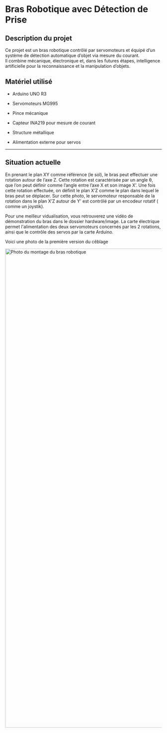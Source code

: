 #  Bras Robotique avec Détection de Prise

##  Description du projet
Ce projet est un bras robotique contrôlé par servomoteurs et équipé d’un système de détection automatique d’objet via mesure du courant.  
Il combine mécanique, électronique et, dans les futures étapes, intelligence artificielle pour la reconnaissance et la manipulation d’objets.







## Matériel utilisé
- Arduino UNO R3

- Servomoteurs MG995
- Pince mécanique 
- Capteur INA219 pour mesure de courant
- Structure métallique
- Alimentation externe pour servos

---

## Situation actuelle
En prenant le plan XY comme référence (le sol), le bras peut effectuer une rotation autour de l’axe Z. Cette rotation est caractérisée par un angle θ, que l’on peut définir comme l’angle entre l’axe X et son image X’. Une fois cette rotation effectuée, on définit le plan X’Z comme le plan dans lequel le bras peut se déplacer.
Sur cette photo, le servomoteur responsable de la rotation dans le plan X’Z autour de Y' est contrôlé par un encodeur rotatif ( comme un joystik).


Pour une meilleur vidualisation, vous retrouverez une vidéo de démonstration du bras dans le dossier hardware/image.
La carte électrique permet l'alimentation des deux servomoteurs concernés par les 2 rotations, ainsi que le contrôle des servos par la carte Arduino.

Voici une photo de la première version du cêblage

<img width="2048" height="1536" alt="Photo du montage du bras robotique" src="https://github.com/user-attachments/assets/a13fcfdc-6194-4018-b971-6d5550d6d26e" />






